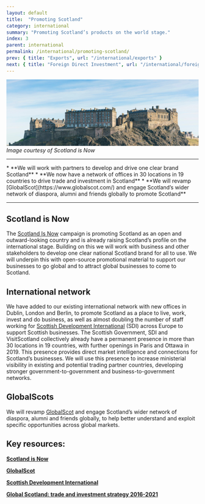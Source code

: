 ```yaml
---
layout: default
title:  "Promoting Scotland"
category: international
summary: "Promoting Scotland’s products on the world stage."
index: 3
parent: international
permalink: /international/promoting-scotland/
prev: { title: "Exports", url: "/international/exports" }
next: { title: "Foreign Direct Investment", url: "/international/foreign-direct-investment/" }
---
```

![Edinburgh castle](/assets/images/pageimages/international.2.jpg)
*Image courtesy of Scotland is Now*

<hr>
* **We will work with partners to develop and drive one clear brand Scotland**
* **We now have a network of offices in 30 locations in 19 countries to drive trade and investment in Scotland**
* **We will revamp [GlobalScot](https://www.globalscot.com/) and engage Scotland’s wider network of diaspora, alumni and friends globally to promote Scotland**

<hr>

## Scotland is Now 

The [Scotland Is Now](https://www.scotland.org) campaign is promoting Scotland as an open and outward-looking country and is already raising Scotland’s profile on the international stage. Building on this we will work with business and other stakeholders to develop one clear national Scotland brand for all to use. We will underpin this with open-source promotional material to support our businesses to go global and to attract global businesses to come to Scotland.

## International network

We have added to our existing international network with new offices in Dublin, London and Berlin, to promote Scotland as a place to live, work, invest and do business, as well as almost doubling the number of staff working for [Scottish Development International](https://www.sdi.co.uk/) (SDI) across Europe to support Scottish businesses. The Scottish Government, SDI and VisitScotland collectively already have a permanent presence in more than 30 locations in 19 countries, with further openings in Paris and Ottawa in 2019. This presence provides direct market intelligence and connections for Scotland’s businesses. We will use this presence to increase ministerial visibility in existing and potential trading partner countries, developing stronger government-to-government and business-to-government networks.

## GlobalScots

We will revamp [GlobalScot](https://www.globalscot.com/) and engage Scotland’s wider network of diaspora, alumni and friends globally, to help better understand and exploit specific opportunities across global markets. 


## Key resources:
**[Scotland is Now](https://www.scotland.org)**   

**[GlobalScot](https://www.globalscot.com/)**  

**[Scottish Development International](https://www.sdi.co.uk/)**  

**[Global Scotland: trade and investment strategy 2016-2021](https://beta.gov.scot/publications/global-scotland-scotlands-trade-investment-strategy-2016-2021/pages/1/)**
